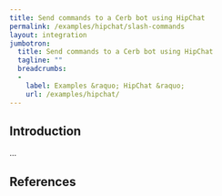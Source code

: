 ```yaml
---
title: Send commands to a Cerb bot using HipChat
permalink: /examples/hipchat/slash-commands
layout: integration
jumbotron:
  title: Send commands to a Cerb bot using HipChat
  tagline: ""
  breadcrumbs:
  -
    label: Examples &raquo; HipChat &raquo;
    url: /examples/hipchat/
---
```


## Introduction

...

## References

[^]: <>